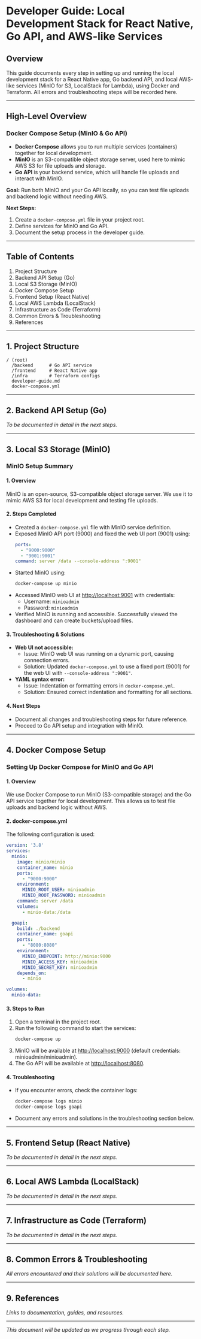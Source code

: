 # Developer Guide: Local Development Stack for React Native, Go API, and AWS-like Services

## Overview
This guide documents every step in setting up and running the local development stack for a React Native app, Go backend API, and local AWS-like services (MinIO for S3, LocalStack for Lambda), using Docker and Terraform. All errors and troubleshooting steps will be recorded here.

---

## High-Level Overview

### Docker Compose Setup (MinIO & Go API)

- **Docker Compose** allows you to run multiple services (containers) together for local development.
- **MinIO** is an S3-compatible object storage server, used here to mimic AWS S3 for file uploads and storage.
- **Go API** is your backend service, which will handle file uploads and interact with MinIO.

**Goal:**
Run both MinIO and your Go API locally, so you can test file uploads and backend logic without needing AWS.

**Next Steps:**
1. Create a `docker-compose.yml` file in your project root.
2. Define services for MinIO and Go API.
3. Document the setup process in the developer guide.

---

## Table of Contents
1. Project Structure
2. Backend API Setup (Go)
3. Local S3 Storage (MinIO)
4. Docker Compose Setup
5. Frontend Setup (React Native)
6. Local AWS Lambda (LocalStack)
7. Infrastructure as Code (Terraform)
8. Common Errors & Troubleshooting
9. References

---

## 1. Project Structure

```
/ (root)
  /backend      # Go API service
  /frontend     # React Native app
  /infra        # Terraform configs
  developer-guide.md
  docker-compose.yml
```

---

## 2. Backend API Setup (Go)
*To be documented in detail in the next steps.*

---

## 3. Local S3 Storage (MinIO)
### MinIO Setup Summary

#### 1. Overview
MinIO is an open-source, S3-compatible object storage server. We use it to mimic AWS S3 for local development and testing file uploads.

#### 2. Steps Completed
- Created a `docker-compose.yml` file with MinIO service definition.
- Exposed MinIO API port (9000) and fixed the web UI port (9001) using:
  ```yaml
  ports:
    - "9000:9000"
    - "9001:9001"
  command: server /data --console-address ":9001"
  ```
- Started MinIO using:
  ```powershell
  docker-compose up minio
  ```
- Accessed MinIO web UI at [http://localhost:9001](http://localhost:9001) with credentials:
  - Username: `minioadmin`
  - Password: `minioadmin`
- Verified MinIO is running and accessible. Successfully viewed the dashboard and can create buckets/upload files.

#### 3. Troubleshooting & Solutions
- **Web UI not accessible:**
  - Issue: MinIO web UI was running on a dynamic port, causing connection errors.
  - Solution: Updated `docker-compose.yml` to use a fixed port (9001) for the web UI with `--console-address ":9001"`.
- **YAML syntax error:**
  - Issue: Indentation or formatting errors in `docker-compose.yml`.
  - Solution: Ensured correct indentation and formatting for all sections.

#### 4. Next Steps
- Document all changes and troubleshooting steps for future reference.
- Proceed to Go API setup and integration with MinIO.

---

## 4. Docker Compose Setup
### Setting Up Docker Compose for MinIO and Go API

#### 1. Overview
We use Docker Compose to run MinIO (S3-compatible storage) and the Go API service together for local development. This allows us to test file uploads and backend logic without AWS.

#### 2. docker-compose.yml
The following configuration is used:

```yaml
version: '3.8'
services:
  minio:
    image: minio/minio
    container_name: minio
    ports:
      - "9000:9000"
    environment:
      MINIO_ROOT_USER: minioadmin
      MINIO_ROOT_PASSWORD: minioadmin
    command: server /data
    volumes:
      - minio-data:/data

  goapi:
    build: ./backend
    container_name: goapi
    ports:
      - "8080:8080"
    environment:
      MINIO_ENDPOINT: http://minio:9000
      MINIO_ACCESS_KEY: minioadmin
      MINIO_SECRET_KEY: minioadmin
    depends_on:
      - minio

volumes:
  minio-data:
```

#### 3. Steps to Run
1. Open a terminal in the project root.
2. Run the following command to start the services:
   ```powershell
   docker-compose up
   ```
3. MinIO will be available at [http://localhost:9000](http://localhost:9000) (default credentials: minioadmin/minioadmin).
4. The Go API will be available at [http://localhost:8080](http://localhost:8080).

#### 4. Troubleshooting
- If you encounter errors, check the container logs:
  ```powershell
  docker-compose logs minio
  docker-compose logs goapi
  ```
- Document any errors and solutions in the troubleshooting section below.

---

## 5. Frontend Setup (React Native)
*To be documented in detail in the next steps.*

---

## 6. Local AWS Lambda (LocalStack)
*To be documented in detail in the next steps.*

---

## 7. Infrastructure as Code (Terraform)
*To be documented in detail in the next steps.*

---

## 8. Common Errors & Troubleshooting
*All errors encountered and their solutions will be documented here.*

---

## 9. References
*Links to documentation, guides, and resources.*

---

*This document will be updated as we progress through each step.*
